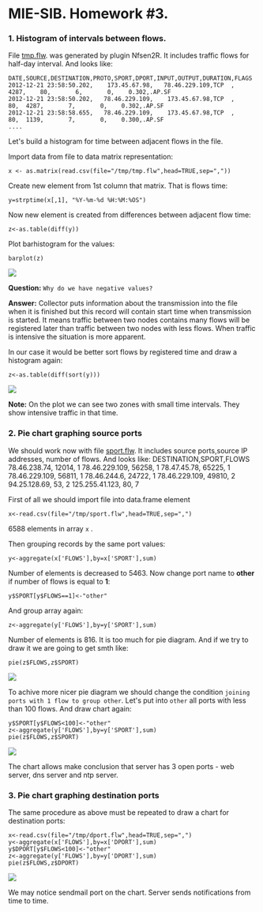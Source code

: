 # MIE-SIB. Homework #3. 

### 1. Histogram of intervals between flows.

File [tmp.flw](https://github.com/platomik/MIE-SIB/blob/master/homework3/tmp.flw "tmp.flw"). was generated by plugin Nfsen2R. It includes traffic flows for half-day interval. And looks like:

	DATE,SOURCE,DESTINATION,PROTO,SPORT,DPORT,INPUT,OUTPUT,DURATION,FLAGS
	2012-12-21 23:58:50.202,    173.45.67.98,   78.46.229.109,TCP  ,  4287,    80,       6,       0,    0.302,.AP.SF
	2012-12-21 23:58:50.202,   78.46.229.109,    173.45.67.98,TCP  ,    80,  4287,       7,       0,    0.302,.AP.SF
	2012-12-21 23:58:58.655,   78.46.229.109,    173.45.67.98,TCP  ,    80,  1139,       7,       0,    0.300,.AP.SF
	....

Let's build a histogram for time between adjacent flows in the file.

Import data from file to data matrix representation:

	x <- as.matrix(read.csv(file="/tmp/tmp.flw",head=TRUE,sep=","))

Create new element from 1st column that matrix. That is flows time:

	y=strptime(x[,1], "%Y-%m-%d %H:%M:%OS")
	
Now new element is created from differences between adjacent flow time:

	z<-as.table(diff(y))
	
Plot barhistogram for the values:

	barplot(z)
	
![](https://github.com/platomik/MIE-SIB/raw/master/homework3/p1.jpg)

**Question:** `Why do we have negative values?` 

**Answer:** Collector puts information about the transmission into the file when it is finished but this record will contain start time when transmission is started. It means traffic between two nodes contains many flows will be registered later than traffic between two nodes with less flows. When traffic is intensive the situation is more apparent.

In our case it would be better sort flows by registered time and draw a histogram again:

	z<-as.table(diff(sort(y)))
	
![](https://github.com/platomik/MIE-SIB/raw/master/homework3/p2.jpg)

**Note:** On the plot we can see two zones with small time intervals. They show intensive traffic in that time.

### 2. Pie chart graphing source ports

We should work now with file [sport.flw](https://github.com/platomik/MIE-SIB/blob/master/homework3/sport.flw "sport.flw"). It includes source ports,source IP addresses, number of flows. And looks like:
	DESTINATION,SPORT,FLOWS
	    78.46.238.74, 12014,    1
	   78.46.229.109, 56258,    1
	     78.47.45.78, 65225,    1
	   78.46.229.109, 56811,    1
	     78.46.244.6, 24722,    1
	   78.46.229.109, 49810,    2
	    94.25.128.69,    53,    2
	  125.255.41.123,    80,    7

First of all we should import file into data.frame element

	x<-read.csv(file="/tmp/sport.flw",head=TRUE,sep=",")

6588 elements in array `x` .

Then grouping records by the same port values:
	
	y<-aggregate(x['FLOWS'],by=x['SPORT'],sum)
	
Number of elements is decreased to 5463. Now change port name to **other** if number of flows is equal to **1**:

	y$SPORT[y$FLOWS==1]<-"other"
	
And group array again:

	z<-aggregate(y['FLOWS'],by=y['SPORT'],sum)	
	
Number of elements is 816. It is too much for pie diagram. And if we try to draw it we are going to get smth like:
	
	pie(z$FLOWS,z$SPORT)
	
![](https://github.com/platomik/MIE-SIB/raw/master/homework3/p3.jpg)

To achive more nicer pie diagram we should change the condition `joining ports with 1 flow to group other`. Let's put into `other` all ports with less than 100 flows. And draw chart again:

	y$SPORT[y$FLOWS<100]<-"other"
	z<-aggregate(y['FLOWS'],by=y['SPORT'],sum)
	pie(z$FLOWS,z$SPORT)

![](https://github.com/platomik/MIE-SIB/raw/master/homework3/p4.jpg)

The chart allows make conclusion that server has 3 open ports - web server, dns server and ntp server.

### 3. Pie chart graphing destination ports

The same procedure as above must be repeated to draw a chart for destination ports:

	x<-read.csv(file="/tmp/dport.flw",head=TRUE,sep=",")
	y<-aggregate(x['FLOWS'],by=x['DPORT'],sum)
	y$DPORT[y$FLOWS<100]<-"other"
	z<-aggregate(y['FLOWS'],by=y['DPORT'],sum)
	pie(z$FLOWS,z$DPORT)

![](https://github.com/platomik/MIE-SIB/raw/master/homework3/p5.jpg)

We may notice sendmail port on the chart. Server sends notifications from time to time.
